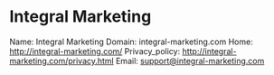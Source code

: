 
# Integral Marketing

Name: Integral Marketing
Domain: integral-marketing.com
Home: http://integral-marketing.com/
Privacy_policy: http://integral-marketing.com/privacy.html
Email: support@integral-marketing.com

